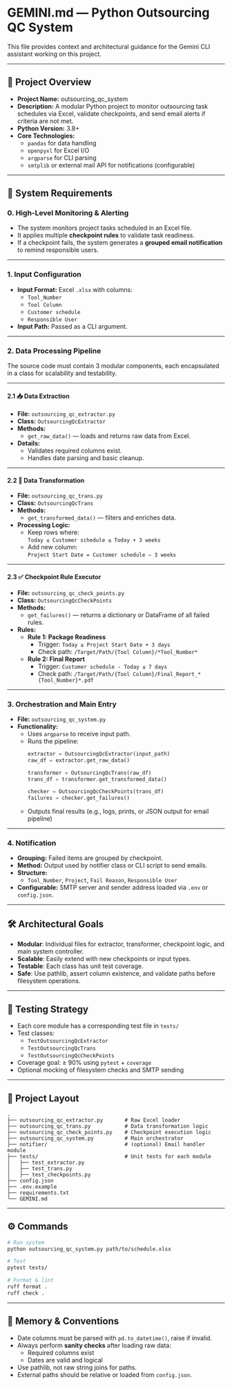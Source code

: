# GEMINI.md — Python Outsourcing QC System

This file provides context and architectural guidance for the Gemini CLI assistant working on this project.

---

## 📌 Project Overview

- **Project Name:** outsourcing_qc_system  
- **Description:** A modular Python project to monitor outsourcing task schedules via Excel, validate checkpoints, and send email alerts if criteria are not met.  
- **Python Version:** 3.8+  
- **Core Technologies:**  
  - `pandas` for data handling  
  - `openpyxl` for Excel I/O  
  - `argparse` for CLI parsing  
  - `smtplib` or external mail API for notifications (configurable)

---

## 🧩 System Requirements

### 0. High-Level Monitoring & Alerting
- The system monitors project tasks scheduled in an Excel file.
- It applies multiple **checkpoint rules** to validate task readiness.
- If a checkpoint fails, the system generates a **grouped email notification** to remind responsible users.

---

### 1. Input Configuration
- **Input Format:** Excel `.xlsx` with columns:  
  - `Tool_Number`  
  - `Tool Column`  
  - `Customer schedule`  
  - `Responsible User`  
- **Input Path:** Passed as a CLI argument.  

---

### 2. Data Processing Pipeline

The source code must contain 3 modular components, each encapsulated in a class for scalability and testability.

---

#### 2.1 📥 Data Extraction
- **File:** `outsourcing_qc_extractor.py`  
- **Class:** `OutsourcingQcExtractor`  
- **Methods:**
  - `get_raw_data()` — loads and returns raw data from Excel.
- **Details:**  
  - Validates required columns exist.
  - Handles date parsing and basic cleanup.

---

#### 2.2 🔄 Data Transformation
- **File:** `outsourcing_qc_trans.py`  
- **Class:** `OutsourcingQcTrans`  
- **Methods:**
  - `get_transformed_data()` — filters and enriches data.
- **Processing Logic:**
  - Keep rows where:  
    `Today ≤ Customer schedule ≤ Today + 3 weeks`  
  - Add new column:  
    `Project Start Date = Customer schedule – 3 weeks`

---

#### 2.3 ✅ Checkpoint Rule Executor
- **File:** `outsourcing_qc_check_points.py`  
- **Class:** `OutsourcingQcCheckPoints`  
- **Methods:**
  - `get_failures()` — returns a dictionary or DataFrame of all failed rules.
- **Rules:**
  - **Rule 1: Package Readiness**
    - Trigger: `Today ≥ Project Start Date + 3 days`
    - Check path: `/Target/Path/{Tool Column}/*Tool_Number*`
  - **Rule 2: Final Report**
    - Trigger: `Customer schedule - Today ≤ 7 days`
    - Check path: `/Target/Path/{Tool Column}/Final_Report_*{Tool_Number}*.pdf`

---

### 3. Orchestration and Main Entry

- **File:** `outsourcing_qc_system.py`
- **Functionality:**  
  - Uses `argparse` to receive input path.
  - Runs the pipeline:
    ```python
    extractor = OutsourcingQcExtractor(input_path)
    raw_df = extractor.get_raw_data()

    transformer = OutsourcingQcTrans(raw_df)
    trans_df = transformer.get_transformed_data()

    checker = OutsourcingQcCheckPoints(trans_df)
    failures = checker.get_failures()
    ```
  - Outputs final results (e.g., logs, prints, or JSON output for email pipeline)

---

### 4. Notification

- **Grouping:** Failed items are grouped by checkpoint.
- **Method:** Output used by notifier class or CLI script to send emails.
- **Structure:**  
  - `Tool_Number`, `Project`, `Fail Reason`, `Responsible User`
- **Configurable:** SMTP server and sender address loaded via `.env` or `config.json`.

---

## 🛠 Architectural Goals

- **Modular**: Individual files for extractor, transformer, checkpoint logic, and main system controller.
- **Scalable**: Easily extend with new checkpoints or input types.
- **Testable**: Each class has unit test coverage.
- **Safe**: Use pathlib, assert column existence, and validate paths before filesystem operations.

---

## 🧪 Testing Strategy

- Each core module has a corresponding test file in `tests/`
- Test classes:
  - `TestOutsourcingQcExtractor`
  - `TestOutsourcingQcTrans`
  - `TestOutsourcingQcCheckPoints`
- Coverage goal: ≥ 90% using `pytest` + `coverage`
- Optional mocking of filesystem checks and SMTP sending

---

## 🔧 Project Layout

```
.
├── outsourcing_qc_extractor.py       # Raw Excel loader
├── outsourcing_qc_trans.py           # Data transformation logic
├── outsourcing_qc_check_points.py    # Checkpoint execution logic
├── outsourcing_qc_system.py          # Main orchestrator
├── notifier/                         # (optional) Email handler module
├── tests/                            # Unit tests for each module
│   ├── test_extractor.py
│   ├── test_trans.py
│   ├── test_checkpoints.py
├── config.json
├── .env.example
├── requirements.txt
└── GEMINI.md
```

---

## ⚙️ Commands

```bash
# Run system
python outsourcing_qc_system.py path/to/schedule.xlsx

# Test
pytest tests/

# Format & lint
ruff format .
ruff check .
```

---

## 🧠 Memory & Conventions

- Date columns must be parsed with `pd.to_datetime()`, raise if invalid.
- Always perform **sanity checks** after loading raw data:
  - Required columns exist
  - Dates are valid and logical
- Use pathlib, not raw string joins for paths.
- External paths should be relative or loaded from `config.json`.

